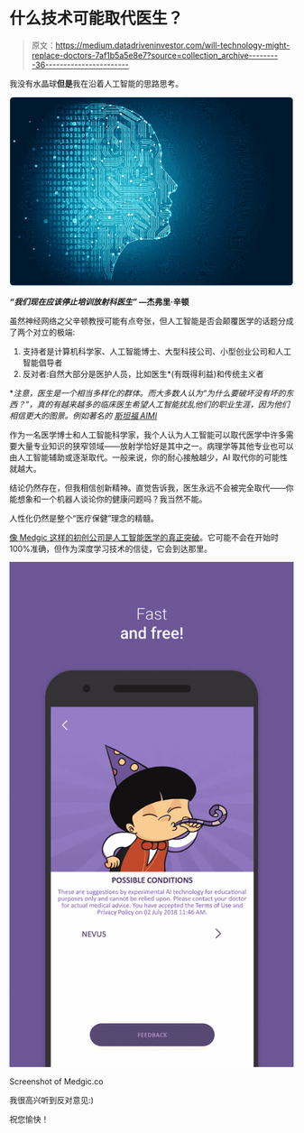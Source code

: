 # 什么技术可能取代医生？

> 原文：<https://medium.datadriveninvestor.com/will-technology-might-replace-doctors-7af1b5a5e8e7?source=collection_archive---------36----------------------->

我没有水晶球**但是**我在沿着人工智能的思路思考。

![](img/4a01faa835c5cbe4b257c1c346796326.png)

***“我们现在应该停止培训放射科医生”* —杰弗里·辛顿**

虽然神经网络之父辛顿教授可能有点夸张，但人工智能是否会颠覆医学的话题分成了两个对立的极端:

1.  支持者是计算机科学家、人工智能博士、大型科技公司、小型创业公司和人工智能倡导者
2.  反对者:自然大部分是医护人员，比如医生*(有既得利益)和传统主义者

**注意，医生是一个相当多样化的群体。而大多数人认为“为什么要破坏没有坏的东西？”，真的有越来越多的临床医生希望人工智能扰乱他们的职业生涯，因为他们相信更大的图景。例如著名的* [*斯坦福 AIMI*](https://aimi.stanford.edu/)

作为一名医学博士和人工智能科学家，我个人认为人工智能可以取代医学中许多需要大量专业知识的狭窄领域——放射学恰好是其中之一。病理学等其他专业也可以由人工智能辅助或逐渐取代。一般来说，你的耐心接触越少，AI 取代你的可能性就越大。

结论仍然存在，但我相信创新精神。直觉告诉我，医生永远不会被完全取代——你能想象和一个机器人谈论你的健康问题吗？我当然不能。

人性化仍然是整个“医疗保健”理念的精髓。

[像 Medgic 这样的初创公司是人工智能医学的真正突破](https://www.medgic.co/)。它可能不会在开始时 100%准确，但作为深度学习技术的信徒，它会到达那里。

![](img/6c9245651e4b4a13f5712e78edbf2e11.png)

Screenshot of Medgic.co

我很高兴听到反对意见:)

祝您愉快！